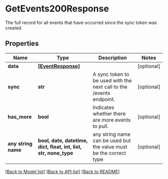 # GetEvents200Response

The full record for all events that have occurred since the sync token was created.

## Properties
Name | Type | Description | Notes
------------ | ------------- | ------------- | -------------
**data** | [**[EventResponse]**](EventResponse.md) |  | [optional] 
**sync** | **str** | A sync token to be used with the next call to the /events endpoint. | [optional] 
**has_more** | **bool** | Indicates whether there are more events to pull. | [optional] 
**any string name** | **bool, date, datetime, dict, float, int, list, str, none_type** | any string name can be used but the value must be the correct type | [optional]

[[Back to Model list]](../README.md#documentation-for-models) [[Back to API list]](../README.md#documentation-for-api-endpoints) [[Back to README]](../README.md)


